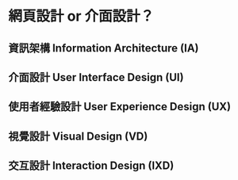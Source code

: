 # 網⾴設計 or 介⾯設計？
## 資訊架構 Information Architecture (IA)

## 介面設計 User Interface Design (UI)

## 使用者經驗設計 User Experience Design (UX)

## 視覺設計 Visual  Design (VD)

## 交互設計 Interaction Design (IXD)
